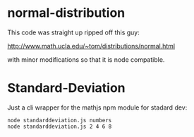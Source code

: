 # normal-distribution
This code was straight up ripped off this guy:

http://www.math.ucla.edu/~tom/distributions/normal.html


with minor modifications so that it is node compatible.

# Standard-Deviation

Just a cli wrapper for the mathjs npm module for stadard dev:

```
node standarddeviation.js numbers
node standarddeviation.js 2 4 6 8
```
